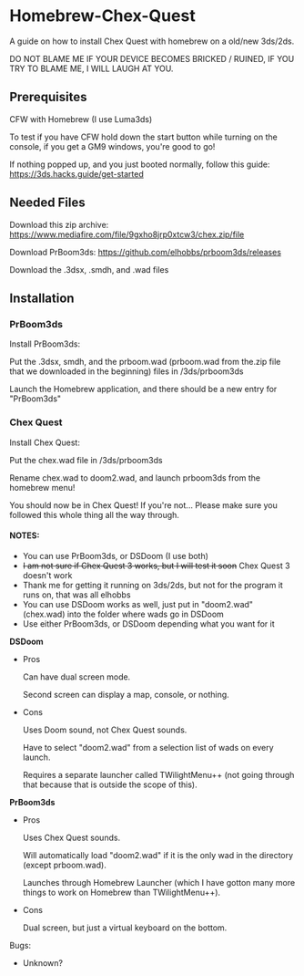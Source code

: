 # Homebrew-Chex-Quest

A guide on how to install Chex Quest with homebrew on a old/new 3ds/2ds.

DO NOT BLAME ME IF YOUR DEVICE BECOMES BRICKED / RUINED, IF YOU TRY TO BLAME ME, I WILL LAUGH AT YOU.  

## Prerequisites

CFW with Homebrew (I use Luma3ds)

To test if you have CFW hold down the start button while turning on the console, if you get a GM9 windows, you're good to go!

If nothing popped up, and you just booted normally, follow this guide: https://3ds.hacks.guide/get-started

## Needed Files

Download this zip archive:
https://www.mediafire.com/file/9gxho8jrp0xtcw3/chex.zip/file

Download PrBoom3ds:
https://github.com/elhobbs/prboom3ds/releases

Download the .3dsx, .smdh, and .wad files

## Installation

### PrBoom3ds

Install PrBoom3ds:

Put the .3dsx, smdh, and the prboom.wad (prboom.wad from the.zip file that we downloaded in the beginning) files in /3ds/prboom3ds

Launch the Homebrew application, and there should be a new entry for "PrBoom3ds"

### Chex Quest

Install Chex Quest:

Put the chex.wad file in /3ds/prboom3ds

Rename chex.wad to doom2.wad, and launch prboom3ds from the homebrew menu!

You should now be in Chex Quest!  If you're not... Please make sure you followed this whole thing all the way through.  

#### NOTES:

* You can use PrBoom3ds, or DSDoom (I use both)
* ~~I am not sure if Chex Quest 3 works, but I will test it soon~~ Chex Quest 3 doesn't work
* Thank me for getting it running on 3ds/2ds, but not for the program it runs on, that was all elhobbs
* You can use DSDoom works as well, just put in "doom2.wad" (chex.wad) into the folder where wads go in DSDoom
* Use either PrBoom3ds, or DSDoom depending what you want for it

**DSDoom**

* Pros 
     
     Can have dual screen mode.

     Second screen can display a map, console, or nothing.

* Cons
     
     Uses Doom sound, not Chex Quest sounds.

     Have to select "doom2.wad" from a selection list of wads on every launch.

     Requires a separate launcher called TWilightMenu++ (not going through that because that is outside the scope of this).

**PrBoom3ds**

* Pros

     Uses Chex Quest sounds.

     Will automatically load "doom2.wad" if it is the only wad in the directory (except prboom.wad).

     Launches through Homebrew Launcher (which I have gotton many more things to work on Homebrew than TWilightMenu++).
     
* Cons

     Dual screen, but just a virtual keyboard on the bottom.
     

Bugs:

* Unknown?
        
